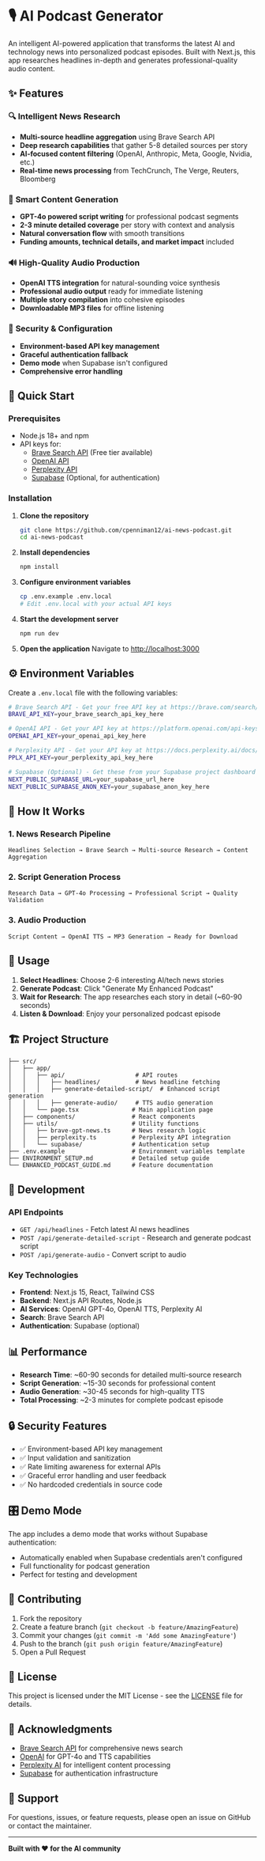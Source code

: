 # 🎙️ AI Podcast Generator

An intelligent AI-powered application that transforms the latest AI and technology news into personalized podcast episodes. Built with Next.js, this app researches headlines in-depth and generates professional-quality audio content.

## ✨ Features

### 🔍 **Intelligent News Research**
- **Multi-source headline aggregation** using Brave Search API
- **Deep research capabilities** that gather 5-8 detailed sources per story
- **AI-focused content filtering** (OpenAI, Anthropic, Meta, Google, Nvidia, etc.)
- **Real-time news processing** from TechCrunch, The Verge, Reuters, Bloomberg

### 🎯 **Smart Content Generation**
- **GPT-4o powered script writing** for professional podcast segments
- **2-3 minute detailed coverage** per story with context and analysis
- **Natural conversation flow** with smooth transitions
- **Funding amounts, technical details, and market impact** included

### 🔊 **High-Quality Audio Production**
- **OpenAI TTS integration** for natural-sounding voice synthesis
- **Professional audio output** ready for immediate listening
- **Multiple story compilation** into cohesive episodes
- **Downloadable MP3 files** for offline listening

### 🔐 **Security & Configuration**
- **Environment-based API key management**
- **Graceful authentication fallback**
- **Demo mode** when Supabase isn't configured
- **Comprehensive error handling**

## 🚀 Quick Start

### Prerequisites

- Node.js 18+ and npm
- API keys for:
  - [Brave Search API](https://brave.com/search/api/) (Free tier available)
  - [OpenAI API](https://platform.openai.com/api-keys)
  - [Perplexity API](https://docs.perplexity.ai/docs/getting-started)
  - [Supabase](https://supabase.com/) (Optional, for authentication)

### Installation

1. **Clone the repository**
   ```bash
   git clone https://github.com/cpenniman12/ai-news-podcast.git
   cd ai-news-podcast
   ```

2. **Install dependencies**
   ```bash
   npm install
   ```

3. **Configure environment variables**
   ```bash
   cp .env.example .env.local
   # Edit .env.local with your actual API keys
   ```

4. **Start the development server**
   ```bash
   npm run dev
   ```

5. **Open the application**
   Navigate to [http://localhost:3000](http://localhost:3000)

## ⚙️ Environment Variables

Create a `.env.local` file with the following variables:

```bash
# Brave Search API - Get your free API key at https://brave.com/search/api/
BRAVE_API_KEY=your_brave_search_api_key_here

# OpenAI API - Get your API key at https://platform.openai.com/api-keys
OPENAI_API_KEY=your_openai_api_key_here

# Perplexity API - Get your API key at https://docs.perplexity.ai/docs/getting-started
PPLX_API_KEY=your_perplexity_api_key_here

# Supabase (Optional) - Get these from your Supabase project dashboard
NEXT_PUBLIC_SUPABASE_URL=your_supabase_url_here
NEXT_PUBLIC_SUPABASE_ANON_KEY=your_supabase_anon_key_here
```

## 📖 How It Works

### 1. **News Research Pipeline**
```
Headlines Selection → Brave Search → Multi-source Research → Content Aggregation
```

### 2. **Script Generation Process**
```
Research Data → GPT-4o Processing → Professional Script → Quality Validation
```

### 3. **Audio Production**
```
Script Content → OpenAI TTS → MP3 Generation → Ready for Download
```

## 🎯 Usage

1. **Select Headlines**: Choose 2-6 interesting AI/tech news stories
2. **Generate Podcast**: Click "Generate My Enhanced Podcast"
3. **Wait for Research**: The app researches each story in detail (~60-90 seconds)
4. **Listen & Download**: Enjoy your personalized podcast episode

## 🏗️ Project Structure

```
├── src/
│   ├── app/
│   │   ├── api/                    # API routes
│   │   │   ├── headlines/          # News headline fetching
│   │   │   ├── generate-detailed-script/  # Enhanced script generation
│   │   │   ├── generate-audio/     # TTS audio generation
│   │   └── page.tsx               # Main application page
│   ├── components/                # React components
│   ├── utils/                     # Utility functions
│   │   ├── brave-gpt-news.ts      # News research logic
│   │   ├── perplexity.ts          # Perplexity API integration
│   │   └── supabase/              # Authentication setup
├── .env.example                   # Environment variables template
├── ENVIRONMENT_SETUP.md           # Detailed setup guide
└── ENHANCED_PODCAST_GUIDE.md      # Feature documentation
```

## 🔧 Development

### API Endpoints

- `GET /api/headlines` - Fetch latest AI news headlines
- `POST /api/generate-detailed-script` - Research and generate podcast script
- `POST /api/generate-audio` - Convert script to audio

### Key Technologies

- **Frontend**: Next.js 15, React, Tailwind CSS
- **Backend**: Next.js API Routes, Node.js
- **AI Services**: OpenAI GPT-4o, OpenAI TTS, Perplexity AI
- **Search**: Brave Search API
- **Authentication**: Supabase (optional)

## 📊 Performance

- **Research Time**: ~60-90 seconds for detailed multi-source research
- **Script Generation**: ~15-30 seconds for professional content
- **Audio Generation**: ~30-45 seconds for high-quality TTS
- **Total Processing**: ~2-3 minutes for complete podcast episode

## 🔒 Security Features

- ✅ Environment-based API key management
- ✅ Input validation and sanitization
- ✅ Rate limiting awareness for external APIs
- ✅ Graceful error handling and user feedback
- ✅ No hardcoded credentials in source code

## 🎛️ Demo Mode

The app includes a demo mode that works without Supabase authentication:
- Automatically enabled when Supabase credentials aren't configured
- Full functionality for podcast generation
- Perfect for testing and development

## 🤝 Contributing

1. Fork the repository
2. Create a feature branch (`git checkout -b feature/AmazingFeature`)
3. Commit your changes (`git commit -m 'Add some AmazingFeature'`)
4. Push to the branch (`git push origin feature/AmazingFeature`)
5. Open a Pull Request

## 📝 License

This project is licensed under the MIT License - see the [LICENSE](LICENSE) file for details.

## 🙏 Acknowledgments

- [Brave Search API](https://brave.com/search/api/) for comprehensive news search
- [OpenAI](https://openai.com/) for GPT-4o and TTS capabilities
- [Perplexity AI](https://perplexity.ai/) for intelligent content processing
- [Supabase](https://supabase.com/) for authentication infrastructure

## 📧 Support

For questions, issues, or feature requests, please open an issue on GitHub or contact the maintainer.

---

**Built with ❤️ for the AI community**

